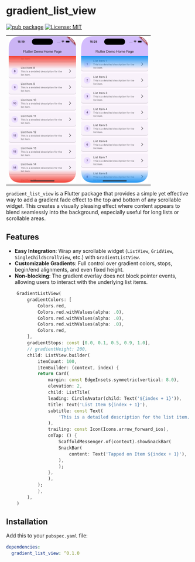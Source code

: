 # gradient_list_view

[![pub package](https://img.shields.io/pub/v/gradient_list_view.svg)](https://pub.dev/packages/gradient_list_view)
[![License: MIT](https://img.shields.io/badge/License-MIT-yellow.svg)](https://opensource.org/licenses/MIT)


<table width="100%">
  <tr>
    <td width="50%" align="center">
      <img src="video/example.png"width="auto" height="400">
      <br>
    </td>
    <td width="50%" align="center">
      <a href="video/example.gif">
        <img src="video/example2.png" width="auto" height="400">
      </a>
      <br>
    </td>
  </tr>
</table>

`gradient_list_view` is a Flutter package that provides a simple yet effective way to add a gradient fade effect to the top and bottom of any scrollable widget. This creates a visually pleasing effect where content appears to blend seamlessly into the background, especially useful for long lists or scrollable areas.

## Features

-   **Easy Integration**: Wrap any scrollable widget (`ListView`, `GridView`, `SingleChildScrollView`, etc.) with `GradientListView`.
-   **Customizable Gradients**: Full control over gradient colors, stops, begin/end alignments, and even fixed height.
-   **Non-blocking**: The gradient overlay does not block pointer events, allowing users to interact with the underlying list items.

```dart 
    GradientListView(
        gradientColors: [
            Colors.red,
            Colors.red.withValues(alpha: .0),
            Colors.red.withValues(alpha: .0),
            Colors.red.withValues(alpha: .0),
            Colors.red,
        ],
        gradientStops: const [0.0, 0.1, 0.5, 0.9, 1.0],
        // gradientHeight: 200,
        child: ListView.builder(
            itemCount: 100,
            itemBuilder: (context, index) {
            return Card(
                margin: const EdgeInsets.symmetric(vertical: 8.0),
                elevation: 2,
                child: ListTile(
                leading: CircleAvatar(child: Text('${index + 1}')),
                title: Text('List Item ${index + 1}'),
                subtitle: const Text(
                    'This is a detailed description for the list item.',
                ),
                trailing: const Icon(Icons.arrow_forward_ios),
                onTap: () {
                    ScaffoldMessenger.of(context).showSnackBar(
                    SnackBar(
                        content: Text('Tapped on Item ${index + 1}'),
                    ),
                    );
                },
                ),
            );
            },
        ),
    )
```
## Installation

Add this to your `pubspec.yaml` file:

```yaml
dependencies:
  gradient_list_view: ^0.1.0